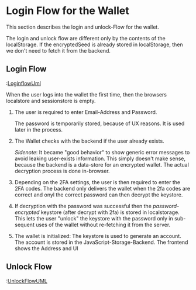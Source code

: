 # Login Flow for the Wallet

This section describes the login and unlock-Flow for the wallet.

The login and unlock flow are different only by the contents of the localStorage. If the encryptedSeed is already stored in localStorage, then we don't need to fetch it from the backend.

## Login Flow

:[LoginflowUml](fig_login.plantuml)

When the user logs into the wallet the first time, then the browsers localstore and sessionstore is empty.

1. The user is required to enter Email-Address and Password.

    The password is temporarily stored, because of UX reasons. It is used later in the process.

2. The Wallet checks with the backend if the user already exists. 

    _Sidenote_: It became "good behavior" to show generic error messages to avoid leaking user-exists information. This simply doesn't make sense, because the backend is a data-store for an encrypted wallet. The actual decryption process is done in-browser.

3. Depending on the 2FA settings, the user is then required to enter the 2FA codes. The backend only delivers the wallet when the 2fa codes are correct and onyl the correct password can then decrypt the keystore.

4. If decryption with the password was successful then the _password-encrypted_ keystore (after decrypt with 2fa) is stored in localstorage. This lets the user "unlock" the keystore with the password only in sub-sequent uses of the wallet without re-fetching it from the server.

5. The wallet is initialized: The keystore is used to generate an account. The account is stored in the JavaScript-Storage-Backend. The frontend shows the Address and UI


## Unlock Flow


:[UnlockFlowUML](fig_unlock.plantuml)
